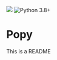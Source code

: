 ![](https://github.com/mariuzka/popy/actions/workflows/tox.yml/badge.svg)
![Python 3.8+](https://img.shields.io/badge/python->=3.8-blue.svg)

# Popy

This is a README
